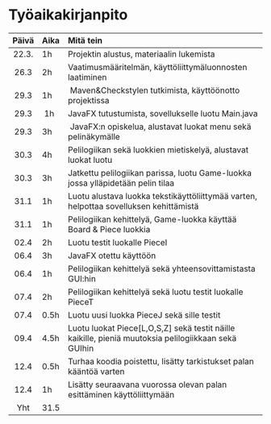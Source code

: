 # Työaikakirjanpito

| Päivä | Aika | Mitä tein |
| :----:|:-----| :---------|
| 22.3. | 1h   | Projektin alustus, materiaalin lukemista|
| 26.3  | 2h   | Vaatimusmääritelmän, käyttöliittymäluonnosten laatiminen|
| 29.3  | 1h   | Maven&Checkstylen tutkimista, käyttöönotto projektissa|
| 29.3  | 1h   | JavaFX tutustumista, sovellukselle luotu Main.java|
| 29.3  | 3h   | JavaFX:n opiskelua, alustavat luokat menu sekä pelinäkymälle|
| 30.3  | 4h   | Pelilogiikan sekä luokkien mietiskelyä, alustavat luokat luotu|
| 30.3  | 3h   | Jatkettu pelilogiikan parissa, luotu Game-luokka jossa ylläpidetään pelin tilaa|
| 31.1  | 1h   | Luotu alustava luokka tekstikäyttöliittymää varten, helpottaa sovelluksen kehittämistä|
| 31.1  | 1h   | Pelilogiikan kehittelyä, Game-luokka käyttää Board & Piece luokkia|
| 02.4  | 2h   | Luotu testit luokalle PieceI|
| 06.4  | 3h   | JavaFX otettu käyttöön|
| 06.4  | 1h   | Pelilogiikan kehittelyä sekä yhteensovittamistasta GUI:hin|
| 07.4  | 2h   | Pelilogiikan kehittelyä sekä luotu testit luokalle PieceT| 
| 07.4  | 0.5h | Luotu uusi luokka PieceJ sekä sille testit|
| 09.4  | 4.5h | Luotu luokat Piece[L,O,S,Z] sekä testit näille kaikille, pieniä muutoksia pelilogiikkaan sekä GUIhin|
| 12.4  | 0.5h | Turhaa koodia poistettu, lisätty tarkistukset palan kääntöä varten|
| 12.4  | 1h   | Lisätty seuraavana vuorossa olevan palan esittäminen käyttöliittymään|
| Yht   | 31.5 | |
